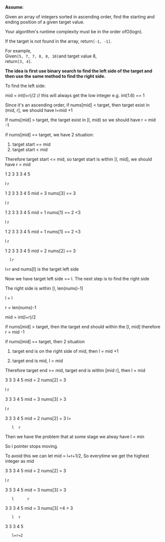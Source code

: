 **Assume**:

Given an array of integers sorted in ascending order, find the starting and ending position of a given target value.

Your algorithm's runtime complexity must be in the order ofO\(logn\).

If the target is not found in the array, return`[-1, -1]`.

For example,  
Given`[5, 7, 7, 8, 8, 10]`and target value 8,  
return`[3, 4]`.

**The idea is first use binary search to find the left side of the target and then use the same method to find the right side.**

To find the left side:

mid = int\(l+r\)/2 // this will always get the low integer e.g. int\(1.6\) == 1

Since it's an ascending order, if nums\[mid\] &lt; target,  then target exist in \(mid, r\], we should have l=mid +1

If nums\[mid\] &gt; target, the target exist in \[l, mid\) so we should have r = mid -1

if nums\[mid\] == target, we have 2 situation:

1. target start == mid
2. target start &lt; mid

Therefore target start &lt;= mid, so target start is within \[l, mid\], we should have r = mid

1 2 3 3 3 4 5

l                   r

1 2 3 3 3 4 5    mid = 3 nums\[3\] == 3

l                   r

1 2 3 3 3 4 5    mid = 1 nums\[1\] == 2 &lt;3

l         r

1 2 3 3 3 4 5    mid = 1 nums\[1\] == 2 &lt;3

l  r

1 2 3 3 3 4 5    mid = 2 nums\[2\] == 3

```
  lr
```

l=r and nums\[l\] is the target left side

Now we have target left side == l. The next step is to find the right side

The right side is within \[l, len\(nums\)-1\]

l = l

r = len\(nums\)-1

mid = int\(l+r\)/2

if nums\[mid\] &gt; target, then the target end should within the \[l, mid\] therefore r = mid -1

if nums\[mid\] == target, then 2 situation

1. target end is on the right side of mid, then l = mid +1

2. target end is mid, l = mid

Therefore target end &gt;= mid, target end is within \[mid r\], then l = mid

3 3 3 4 5  mid = 2 nums\[2\] = 3

l             r

3 3 3 4 5  mid = 3 nums\[3\] &gt; 3

   l      r

3 3 3 4 5 mid = 2  nums\[2\] = 3 l=

```
   l  r
```

Then we have the problem that at some stage we alway have l = min

So l pointer stops moving. 

To avoid this we can let mid = l+r+1/2, So everytime we get the highest integer as mid



3 3 3 4 5  mid = 2 nums\[2\] = 3

l             r

3 3 3 4 5  mid = 3 nums\[3\] &gt; 3

       l      r  

3 3 3 4 5 mid = 3  nums\[3\] =4 &gt; 3 

       l  r

3 3 3 4 5 

       l=r=2





